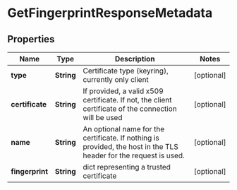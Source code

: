 

# GetFingerprintResponseMetadata


## Properties

| Name | Type | Description | Notes |
|------------ | ------------- | ------------- | -------------|
|**type** | **String** | Certificate type (keyring), currently only client |  [optional] |
|**certificate** | **String** | If provided, a valid x509 certificate. If not, the client certificate of the connection will be used |  [optional] |
|**name** | **String** | An optional name for the certificate. If nothing is provided, the host in the TLS header for the request is used. |  [optional] |
|**fingerprint** | **String** | dict representing a trusted certificate |  [optional] |



